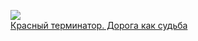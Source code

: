 ![](/books/sf_action/Михаил%20Логинов/Красный%20терминатор.%20Дорога%20как%20судьба.jpg)  
[Красный терминатор. Дорога как судьба](/books/sf_action/Михаил%20Логинов/Красный%20терминатор.%20Дорога%20как%20судьба)